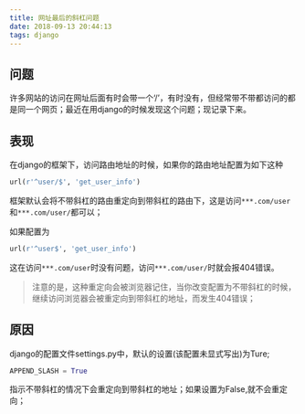 ```yaml
---
title: 网址最后的斜杠问题
date: 2018-09-13 20:44:13
tags: django
---
```

## 问题

许多网站的访问在网址后面有时会带一个‘/’，有时没有，但经常带不带都访问的都是同一个网页；最近在用django的时候发现这个问题；现记录下来。

## 表现

在django的框架下，访问路由地址的时候，如果你的路由地址配置为如下这种

```python
url(r'^user/$', 'get_user_info')
```

框架默认会将不带斜杠的路由重定向到带斜杠的路由下，这是访问`***.com/user`和`***.com/user/`都可以；

如果配置为

```python
url(r'^user$', 'get_user_info')
```
这在访问`***.com/user`时没有问题，访问`***.com/user/`时就会报404错误。

>注意的是，这种重定向会被浏览器记住，当你改变配置为不带斜杠的时候，继续访问浏览器会被重定向到带斜杠的地址，而发生404错误；

## 原因

django的配置文件settings.py中，默认的设置(该配置未显式写出)为Ture;

```python
APPEND_SLASH = True
```
指示不带斜杠的情况下会重定向到带斜杠的地址；如果设置为False,就不会重定向；
